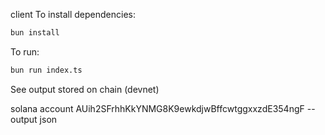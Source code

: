 client
To install dependencies:
```sh
bun install
```
To run:
```sh
bun run index.ts
```
See output stored on chain (devnet)

solana account AUih2SFrhhKkYNMG8K9ewkdjwBffcwtggxxzdE354ngF --output json

